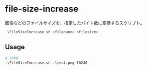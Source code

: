 # file-size-increase
画像などのファイルサイズを、指定したバイト数に変換するスクリプト。

```sh
.\FileSizeIncrease.sh <filename> <filesize>
```

## Usage
```sh
# 10KB
.\FileSizeIncrease.sh .\test.png 10240
```

